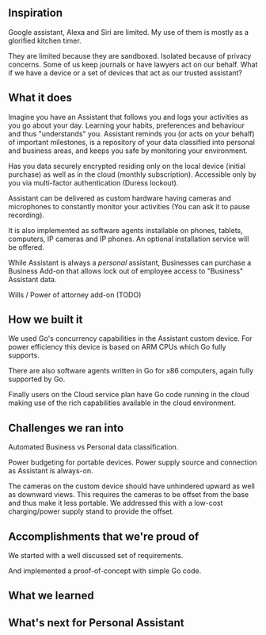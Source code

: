 ## Inspiration
Google assistant, Alexa and Siri are limited. My use of them is mostly as a glorified kitchen timer.

They are limited because they are sandboxed. Isolated because of privacy concerns.
Some of us keep journals or have lawyers act on our behalf.
What if we have a device or a set of devices that act as our trusted assistant? 

## What it does
Imagine you have an Assistant that follows you and logs your activities as you go about your day.
Learning your habits, preferences and behaviour and thus "understands" you.
Assistant reminds you (or acts on your behalf) of important milestones,
is a repository of your data classified into personal and business areas,
and keeps you safe by monitoring your environment.

Has you data securely encrypted residing only on the local device (initial purchase)
as well as in the cloud (monthly subscription).
Accessible only by you via multi-factor authentication (Duress lockout).

Assistant can be delivered as custom hardware
having cameras and microphones to constantly monitor your activities
(You can ask it to pause recording).

It is also implemented as software agents installable on phones, tablets, computers, IP cameras and IP phones.
An optional installation service will be offered.

While Assistant is always a *personal* assistant,
Businesses can purchase a Business Add-on that allows lock out
of employee access to "Business" Assistant data.

Wills / Power of attorney add-on (TODO)

## How we built it
We used Go's concurrency capabilities in the Assistant custom device.
For power efficiency this device is based on ARM CPUs which Go fully supports.

There are also software agents written in Go for x86 computers, again fully supported by Go.

Finally users on the Cloud service plan have Go code running in the cloud
making use of the rich capabilities available in the cloud environment.

## Challenges we ran into
Automated Business vs Personal data classification.

Power budgeting for portable devices.
Power supply source and connection as Assistant is always-on.

The cameras on the custom device should have unhindered upward
as well as downward views.
This requires the cameras to be offset from the base and thus make it less portable.
We addressed this with a low-cost charging/power supply stand to provide the offset.

## Accomplishments that we're proud of
We started with a well discussed set of requirements.

And implemented a proof-of-concept with simple Go code.

## What we learned

## What's next for Personal Assistant

